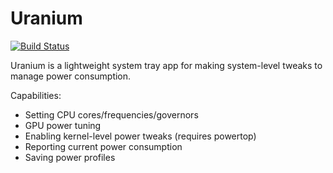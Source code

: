 # Uranium

[![Build Status](https://travis-ci.org/therecluse26/linux-power-tuner.svg?branch=master)](https://travis-ci.org/therecluse26/linux-power-tuner)

Uranium is a lightweight system tray app for making system-level tweaks to manage power consumption. 

Capabilities: 
- Setting CPU cores/frequencies/governors
- GPU power tuning
- Enabling kernel-level power tweaks (requires powertop)
- Reporting current power consumption
- Saving power profiles
